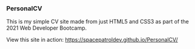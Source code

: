 ### PersonalCV
This is my simple CV site made from just HTML5 and CSS3 as part of the 2021 Web Developer Bootcamp.

View this site in action: https://spacepatroldev.github.io/PersonalCV/
